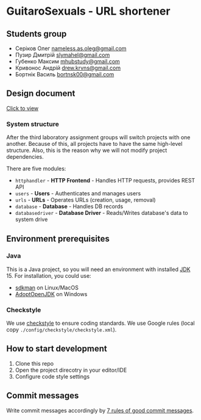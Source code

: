 # GuitaroSexuals - URL shortener 

## Students group

- Серіков Олег [nameless.as.oleg@gmail.com](mailto:nameless.as.oleg@gmail.com)
- Пузир Дмитрій [slymahel@gmail.com](mailto:slymahel@gmail.com)
- Губенко Максим [mhubstudy@gmail.com](mailto:mhubstudy@gmail.com)
- Кривонос Андрій [drew.krvns@gmail.com](mailto:drew.krvns@gmail.com)
- Бортнік Василь [bortnsk00@gmail.com](mailto:bortnsk00@gmail.com)

## Design document

[Click to view](https://docs.google.com/document/d/1K0a43_MgFRw3c40RHeyPpuDqQIkwXy3h1ZxDGZjQp1o/edit?usp=sharing)

### System structure

After the third laboratory assignment groups will switch projects with one another. Because of this,
all projects have to have the same high-level structure. Also, this is the reason why we will not
modify project dependencies.

There are five modules:
- `httphandler` - **HTTP Frontend** - Handles HTTP requests, provides REST API
- `users` - **Users** - Authenticates and manages users
- `urls` - **URLs** - Operates URLs (creation, usage, removal)
- `database` - **Database** - Handles DB records
- `databasedriver` - **Database Driver** - Reads/Writes database's data to system drive

## Environment prerequisites

### Java
This is a Java project, so you will need an environment with installed [JDK] 15. For installation, 
you could use:
- [sdkman] on Linux/MacOS 
- [AdoptOpenJDK] on Windows

### Checkstyle
We use [checkstyle] to ensure coding standards. We use Google rules (local copy `./config/checkstyle/checkstyle.xml`).

## How to start development

1. Clone this repo
2. Open the project direcotry in your editor/IDE
3. Configure code style settings

## Commit messages

Write commit messages accordingly by [7 rules of good commit messages].
  
[JDK]: https://en.wikipedia.org/wiki/Java_Development_Kit
[sdkman]: https://sdkman.io/
[AdoptOpenJDK]: https://adoptopenjdk.net/
[7 rules of good commit messages]: https://chris.beams.io/posts/git-commit/#seven-rules
[checkstyle]: https://checkstyle.org/

